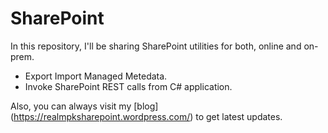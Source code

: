 # SharePoint
In this repository, I'll be sharing SharePoint utilities for both, online and on-prem.

* Export Import Managed Metedata. 
* Invoke SharePoint REST calls from C# application.

Also, you can always visit my [blog] (https://realmpksharepoint.wordpress.com/) to get latest updates.
